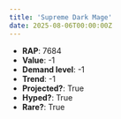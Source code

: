 ```yaml
---
title: 'Supreme Dark Mage'
date: 2025-08-06T00:00:00Z
---
```

- **RAP**: 7684
- **Value**: -1
- **Demand level**: -1
- **Trend**: -1
- **Projected?**: True
- **Hyped?**: True
- **Rare?**: True
